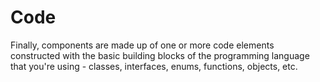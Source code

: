 <!-- ---
layout: default
title: 4. Code
parent: Abstractions
nav_order: 4
permalink: /abstractions/code
--- -->

# Code

Finally, components are made up of one or more code elements constructed with the basic building blocks
of the programming language that you're using - classes, interfaces, enums, functions, objects, etc.
